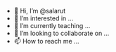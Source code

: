 - 👋 Hi, I’m @salarut
- 👀 I’m interested in ...
- 🌱 I’m currently teaching ...
- 💞️ I’m looking to collaborate on ...
- 📫 How to reach me ...

<!---
salarut/salarut is a ✨ special ✨ repository because its `README.md` (this file) appears on your GitHub profile.
You can click the Preview link to take a look at your changes.
--->

